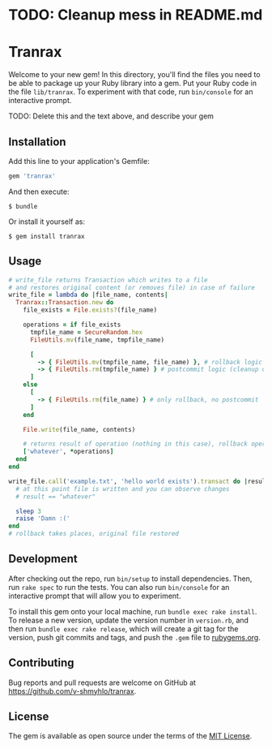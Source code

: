 # TODO: Cleanup mess in README.md

# Tranrax

Welcome to your new gem! In this directory, you'll find the files you need to be able to package up your Ruby library into a gem. Put your Ruby code in the file `lib/tranrax`. To experiment with that code, run `bin/console` for an interactive prompt.

TODO: Delete this and the text above, and describe your gem

## Installation

Add this line to your application's Gemfile:

```ruby
gem 'tranrax'
```

And then execute:

    $ bundle

Or install it yourself as:

    $ gem install tranrax

## Usage

```ruby
# write_file returns Transaction which writes to a file
# and restores original content (or removes file) in case of failure
write_file = lambda do |file_name, contents|
  Tranrax::Transaction.new do
    file_exists = File.exists?(file_name)

    operations = if file_exists
      tmpfile_name = SecureRandom.hex
      FileUtils.mv(file_name, tmpfile_name)

      [
        -> { FileUtils.mv(tmpfile_name, file_name) }, # rollback logic
        -> { FileUtils.rm(tmpfile_name) } # postcommit logic (cleanup on success)
      ]
    else
      [
        -> { FileUtils.rm(file_name) } # only rollback, no postcommit
      ]
    end

    File.write(file_name, contents)

    # returns result of operation (nothing in this case), rollback operation and postcommit operation
    ['whatever', *operations]
  end
end

write_file.call('example.txt', 'hello world exists').transact do |result|
  # at this point file is written and you can observe changes
  # result == "whatever"

  sleep 3
  raise 'Damn :('
end
# rollback takes places, original file restored
```

## Development

After checking out the repo, run `bin/setup` to install dependencies. Then, run `rake spec` to run the tests. You can also run `bin/console` for an interactive prompt that will allow you to experiment.

To install this gem onto your local machine, run `bundle exec rake install`. To release a new version, update the version number in `version.rb`, and then run `bundle exec rake release`, which will create a git tag for the version, push git commits and tags, and push the `.gem` file to [rubygems.org](https://rubygems.org).

## Contributing

Bug reports and pull requests are welcome on GitHub at https://github.com/v-shmyhlo/tranrax.


## License

The gem is available as open source under the terms of the [MIT License](http://opensource.org/licenses/MIT).
